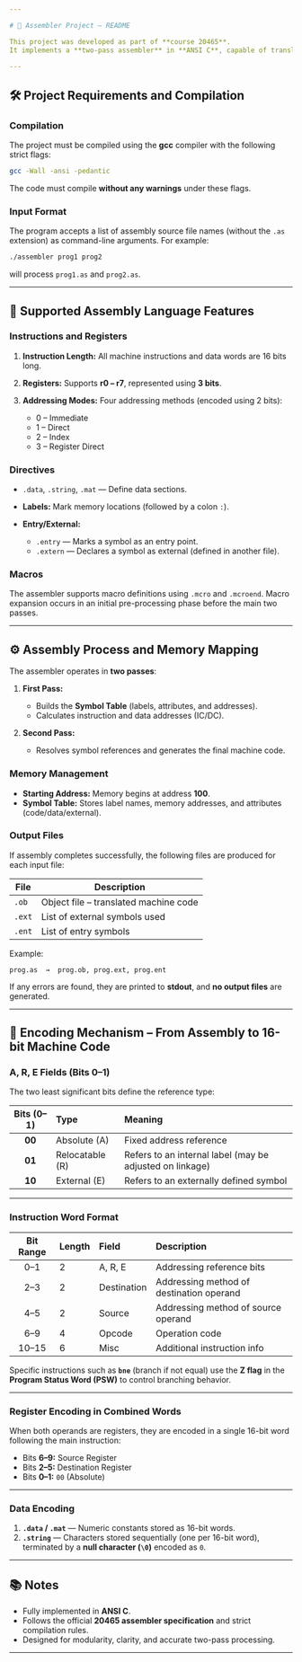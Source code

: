 ```yaml
---

# 📁 Assembler Project – README

This project was developed as part of **course 20465**.
It implements a **two-pass assembler** in **ANSI C**, capable of translating assembly source files into 16-bit machine code suitable for **loading and linkage**.

---
```


## 🛠️ Project Requirements and Compilation

### Compilation

The project must be compiled using the **gcc** compiler with the following strict flags:

```bash
gcc -Wall -ansi -pedantic
```

The code must compile **without any warnings** under these flags.

### Input Format

The program accepts a list of assembly source file names (without the `.as` extension) as command-line arguments.
For example:

```bash
./assembler prog1 prog2
```

will process `prog1.as` and `prog2.as`.

---

## 📝 Supported Assembly Language Features

### Instructions and Registers

1. **Instruction Length:** All machine instructions and data words are 16 bits long.
2. **Registers:** Supports **r0 – r7**, represented using **3 bits**.
3. **Addressing Modes:** Four addressing methods (encoded using 2 bits):

   * 0 – Immediate
   * 1 – Direct
   * 2 – Index
   * 3 – Register Direct

### Directives

* `.data`, `.string`, `.mat` — Define data sections.
* **Labels:** Mark memory locations (followed by a colon `:`).
* **Entry/External:**

  * `.entry` — Marks a symbol as an entry point.
  * `.extern` — Declares a symbol as external (defined in another file).

### Macros

The assembler supports macro definitions using `.mcro` and `.mcroend`.
Macro expansion occurs in an initial pre-processing phase before the main two passes.

---

## ⚙️ Assembly Process and Memory Mapping

The assembler operates in **two passes**:

1. **First Pass:**

   * Builds the **Symbol Table** (labels, attributes, and addresses).
   * Calculates instruction and data addresses (IC/DC).

2. **Second Pass:**

   * Resolves symbol references and generates the final machine code.

### Memory Management

* **Starting Address:** Memory begins at address **100**.
* **Symbol Table:** Stores label names, memory addresses, and attributes (code/data/external).

### Output Files

If assembly completes successfully, the following files are produced for each input file:

| File   | Description                           |
| ------ | ------------------------------------- |
| `.ob`  | Object file – translated machine code |
| `.ext` | List of external symbols used         |
| `.ent` | List of entry symbols                 |

Example:

```
prog.as  →  prog.ob, prog.ext, prog.ent
```

If any errors are found, they are printed to **stdout**, and **no output files** are generated.

---

## 🚀 Encoding Mechanism – From Assembly to 16-bit Machine Code

### A, R, E Fields (Bits 0–1)

The two least significant bits define the reference type:

| Bits (0–1) | Type            | Meaning                                                  |
| :--------: | :-------------- | :------------------------------------------------------- |
|   **00**   | Absolute (A)    | Fixed address reference                                  |
|   **01**   | Relocatable (R) | Refers to an internal label (may be adjusted on linkage) |
|   **10**   | External (E)    | Refers to an externally defined symbol                   |

---

### Instruction Word Format

| Bit Range | Length | Field       | Description                              |
| :-------: | :----- | :---------- | :--------------------------------------- |
|    0–1    | 2      | A, R, E     | Addressing reference bits                |
|    2–3    | 2      | Destination | Addressing method of destination operand |
|    4–5    | 2      | Source      | Addressing method of source operand      |
|    6–9    | 4      | Opcode      | Operation code                           |
|   10–15   | 6      | Misc        | Additional instruction info              |

Specific instructions such as **`bne`** (branch if not equal) use the **Z flag** in the **Program Status Word (PSW)** to control branching behavior.

---

### Register Encoding in Combined Words

When both operands are registers, they are encoded in a single 16-bit word following the main instruction:

* Bits **6–9:** Source Register
* Bits **2–5:** Destination Register
* Bits **0–1:** `00` (Absolute)

---

### Data Encoding

1. **`.data` / `.mat`** — Numeric constants stored as 16-bit words.
2. **`.string`** — Characters stored sequentially (one per 16-bit word), terminated by a **null character (`\0`)** encoded as `0`.

---

## 📚 Notes

* Fully implemented in **ANSI C**.
* Follows the official **20465 assembler specification** and strict compilation rules.
* Designed for modularity, clarity, and accurate two-pass processing.

---
